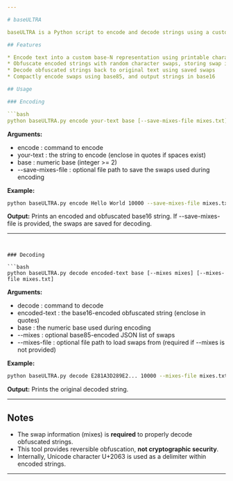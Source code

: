 ```yaml
---

# baseULTRA

baseULTRA is a Python script to encode and decode strings using a custom Unicode base representation with reversible character swapping for obfuscation.

## Features

* Encode text into a custom base-N representation using printable characters
* Obfuscate encoded strings with random character swaps, storing swap information for decoding
* Decode obfuscated strings back to original text using saved swaps
* Compactly encode swaps using base85, and output strings in base16

## Usage

### Encoding

```bash
python baseULTRA.py encode your-text base [--save-mixes-file mixes.txt]
```

**Arguments:**

* encode : command to encode
* your-text : the string to encode (enclose in quotes if spaces exist)
* base : numeric base (integer >= 2)
* \--save-mixes-file : optional file path to save the swaps used during encoding

**Example:**

```bash
python baseULTRA.py encode Hello World 10000 --save-mixes-file mixes.txt
```

**Output:**
Prints an encoded and obfuscated base16 string. If --save-mixes-file is provided, the swaps are saved for decoding.

---
```


### Decoding

```bash
python baseULTRA.py decode encoded-text base [--mixes mixes] [--mixes-file mixes.txt]
```

**Arguments:**

* decode : command to decode
* encoded-text : the base16-encoded obfuscated string (enclose in quotes)
* base : the numeric base used during encoding
* \--mixes : optional base85-encoded JSON list of swaps
* \--mixes-file : optional file path to load swaps from (required if --mixes is not provided)

**Example:**

```bash
python baseULTRA.py decode E281A3D289E2... 10000 --mixes-file mixes.txt
```

**Output:**
Prints the original decoded string.

---

## Notes

* The swap information (mixes) is **required** to properly decode obfuscated strings.
* This tool provides reversible obfuscation, **not cryptographic security**.
* Internally, Unicode character U+2063 is used as a delimiter within encoded strings.

---
